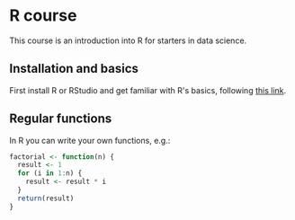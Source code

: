 # R course
This course is an introduction into R for starters in data science.

## Installation and basics
First install R or RStudio and get familiar with R's basics, following [this link](https://cran.r-project.org/doc/contrib/Torfs+Brauer-Short-R-Intro.pdf "Get to know the basics").

## Regular functions
In R you can write your own functions, e.g.:

```R
factorial <- function(n) {
  result <- 1
  for (i in 1:n) {
    result <- result * i
  }
  return(result)
}
```
